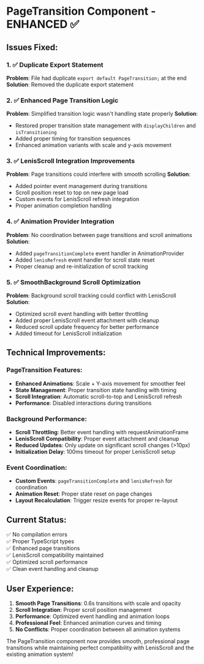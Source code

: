# PageTransition Component - ENHANCED ✅

## Issues Fixed:

### 1. ✅ Duplicate Export Statement
**Problem**: File had duplicate `export default PageTransition;` at the end
**Solution**: Removed the duplicate export statement

### 2. ✅ Enhanced Page Transition Logic
**Problem**: Simplified transition logic wasn't handling state properly
**Solution**: 
- Restored proper transition state management with `displayChildren` and `isTransitioning`
- Added proper timing for transition sequences
- Enhanced animation variants with scale and y-axis movement

### 3. ✅ LenisScroll Integration Improvements
**Problem**: Page transitions could interfere with smooth scrolling
**Solution**:
- Added pointer event management during transitions
- Scroll position reset to top on new page load
- Custom events for LenisScroll refresh integration
- Proper animation completion handling

### 4. ✅ Animation Provider Integration
**Problem**: No coordination between page transitions and scroll animations
**Solution**:
- Added `pageTransitionComplete` event handler in AnimationProvider
- Added `lenisRefresh` event handler for scroll state reset
- Proper cleanup and re-initialization of scroll tracking

### 5. ✅ SmoothBackground Scroll Optimization
**Problem**: Background scroll tracking could conflict with LenisScroll
**Solution**:
- Optimized scroll event handling with better throttling
- Added proper LenisScroll event attachment with cleanup
- Reduced scroll update frequency for better performance
- Added timeout for LenisScroll initialization

## Technical Improvements:

### PageTransition Features:
- **Enhanced Animations**: Scale + Y-axis movement for smoother feel
- **State Management**: Proper transition state handling with timing
- **Scroll Integration**: Automatic scroll-to-top and LenisScroll refresh
- **Performance**: Disabled interactions during transitions

### Background Performance:
- **Scroll Throttling**: Better event handling with requestAnimationFrame
- **LenisScroll Compatibility**: Proper event attachment and cleanup
- **Reduced Updates**: Only update on significant scroll changes (>10px)
- **Initialization Delay**: 100ms timeout for proper LenisScroll setup

### Event Coordination:
- **Custom Events**: `pageTransitionComplete` and `lenisRefresh` for coordination
- **Animation Reset**: Proper state reset on page changes
- **Layout Recalculation**: Trigger resize events for proper re-layout

## Current Status:
✅ No compilation errors  
✅ Proper TypeScript types  
✅ Enhanced page transitions  
✅ LenisScroll compatibility maintained  
✅ Optimized scroll performance  
✅ Clean event handling and cleanup  

## User Experience:
1. **Smooth Page Transitions**: 0.6s transitions with scale and opacity
2. **Scroll Integration**: Proper scroll position management
3. **Performance**: Optimized event handling and animation loops
4. **Professional Feel**: Enhanced animation curves and timing
5. **No Conflicts**: Proper coordination between all animation systems

The PageTransition component now provides smooth, professional page transitions while maintaining perfect compatibility with LenisScroll and the existing animation system!
